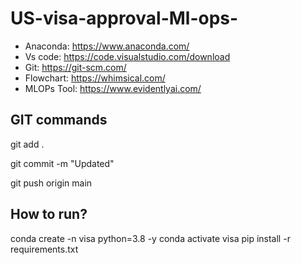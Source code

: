 # US-visa-approval-Ml-ops-

- Anaconda: https://www.anaconda.com/
- Vs code: https://code.visualstudio.com/download
- Git: https://git-scm.com/
- Flowchart: https://whimsical.com/
- MLOPs Tool: https://www.evidentlyai.com/


## GIT commands
git add .

git commit -m "Updated"

git push origin main

## How to run?
conda create -n visa python=3.8 -y
conda activate visa
pip install -r requirements.txt